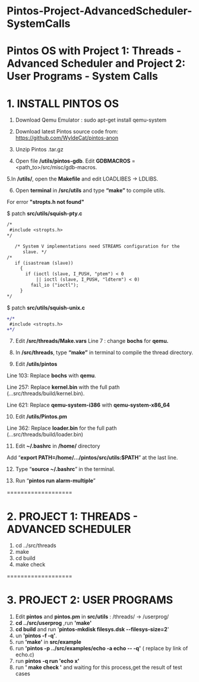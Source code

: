 # Pintos-Project-AdvancedScheduler-SystemCalls
Pintos OS with Project 1: Threads - Advanced Scheduler and Project 2: User Programs - System Calls
===================
# 1. INSTALL PINTOS OS
1. Download Qemu Emulator :
sudo apt-get install qemu-system
2. Download latest Pintos source code from:
https://github.com/WyldeCat/pintos-anon

3. Unzip Pintos .tar.gz

4. Open file **/utils/pintos-gdb**. 
Edit **GDBMACROS** = <path_to>/src/misc/gdb-macros.

5.In **/utils/**, open the **Makefile** and edit LOADLIBES -> LDLIBS.

6. Open **terminal** in **/src/utils** and type **“make”** to compile utils.

For error **"stropts.h not found"**

$ patch **src/utils/squish-pty.c**
```diff
/*
 #include <stropts.h>
*/

   /* System V implementations need STREAMS configuration for the
      slave. */
/*
   if (isastream (slave))
     {
       if (ioctl (slave, I_PUSH, "ptem") < 0
           || ioctl (slave, I_PUSH, "ldterm") < 0)
         fail_io ("ioctl");
     }
*/
```  
$ patch **src/utils/squish-unix.c**
```diff
+/*
 #include <stropts.h>
+*/
```
7. Edit **/src/threads/Make.vars**
Line 7 : change **bochs** for **qemu.**

8. In **/src/threads**, type **“make”** in terminal to compile the thread
directory.

9. Edit **/utils/pintos**

Line 103: Replace **bochs** with **qemu**.

Line 257: Replace **kernel.bin** with the full path (...src/threads/build/kernel.bin).

Line 621: Replace **qemu-system-i386** with **qemu-system-x86_64**

10. Edit **/utils/Pintos.pm**

Line 362: Replace **loader.bin** for the full path (...src/threads/build/loader.bin)

11. Edit **~/.bashrc** in **/home/** directory

Add “**export PATH=/home/…/pintos/src/utils:$PATH**” at the last line.

12. Type “**source ~/.bashrc**” in the terminal.
    
13. Run “**pintos run alarm-multiple**”

===================
# 2. PROJECT 1: THREADS - ADVANCED SCHEDULER
1. cd ../src/threads
2. make
3. cd build
4. make check
   
===================
# 3. PROJECT 2: USER PROGRAMS

1. Edit **pintos** and **pintos.pm** in **src/utils** : /threads/ -> /userprog/
2. **cd ../src/userprog** ,run **'make'**
3. **cd build** and run '**pintos-mkdisk filesys.dsk --filesys-size=2**'
4. un **'pintos -f -q'**.
5. run **'make'** in **src/example**
6. run **'pintos -p ../src/examples/echo -a echo -- -q'** ( replace by link of echo.c)
7. run **pintos -q run 'echo x'**
8. run **' make check '** and waiting for this process,get the result of test cases
